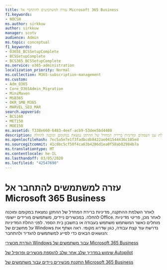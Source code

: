 ```yaml
---
title: עזרה למשתמשים להתחבר אל Microsoft 365 Business
f1.keywords:
- NOCSH
ms.author: sirkkuw
author: sirkkuw
manager: scotv
audience: Admin
ms.topic: conceptual
f1_keywords:
- O365E_BCSSetupComplete
- BCSSetupComplete
- BCS365_BCSSetupComplete
ms.service: o365-administration
localization_priority: Normal
ms.collection: M365-subscription-management
ms.custom:
- Adm_O365
- Core_O365Admin_Migration
- MiniMaven
- MSB365
- OKR_SMB_M365
- MARVEL_SEO_MAR
search.appverid:
- BCS160
- MET150
- MOE150
ms.assetid: f338e660-6483-4eef-acb9-53dee5bd4408
description: למד מה לצפות לאחר השלמת ההתקנה של חבילת ענן העסקים ומדיניות ברירת המחדל של ההתקן נמצאת במקומם ומוכנה להחלה.
ms.openlocfilehash: 7ec5a5e7e1f3fadbcdb8422ae041544436c185ed
ms.sourcegitcommit: 41c0bc5cf50f4ca63b4286d1ea0f58ab82984b7a
ms.translationtype: MT
ms.contentlocale: he-IL
ms.lasthandoff: 03/05/2020
ms.locfileid: "42547690"
---
```

# <a name="help-users-connect-to-microsoft-365-business"></a>עזרה למשתמשים להתחבר אל Microsoft 365 Business

לאחר השלמת ההתקנה, מדיניות ברירת המחדל של ההתקן נמצאת במקומם ומוכנה להחלה. במכשירים ניידים, משתמשים מורידים יישומי Office. לאחר מכן, פריטי מדיניות מוחלים כאשר המשתמש משתמש בעבודה או בחשבון בית הספר. לפני החלת המדיניות על מחשבים של Windows נדרשת עוד קצת עבודה, כגון שדרוג מקומי. ראה ושתף את הנושאים הבאים כדי לסייע למשתמשים להגדיר ולהתחבר:
  
[הגדרת מכשירי Windows עבור משתמשים של Microsoft 365 Business](set-up-windows-devices.md)
  
[שימוש במדריך שלב אחר שלב להוספת מכשירים ופרופיל של Autopilot](add-autopilot-devices-and-profile.md)
  
[התקנת מכשירים ניידים עבור משתמשים של Microsoft 365 Business](set-up-mobile-devices.md)
  

